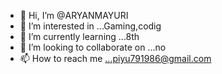 - 👋 Hi, I’m @ARYANMAYURI
- 👀 I’m interested in ...Gaming,codig
- 🌱 I’m currently learning ...8th
- 💞️ I’m looking to collaborate on ...no
- 📫 How to reach me ...piyu791986@gmail.com

<!---
ARYANMAYURI/ARYANMAYURI is a ✨ special ✨ repository because its `README.md` (this file) appears on your GitHub profile.
You can click the Preview link to take a look at your changes.
--->
